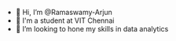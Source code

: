 - 👋 Hi, I’m @Ramaswamy-Arjun
- 🏫 I'm a student at VIT Chennai 
- 💞️ I’m looking to hone my skills in data analytics

<!---
Ramaswamy-Arjun/Ramaswamy-Arjun is a ✨ special ✨ repository because its `README.md` (this file) appears on your GitHub profile.
You can click the Preview link to take a look at your changes.
--->
